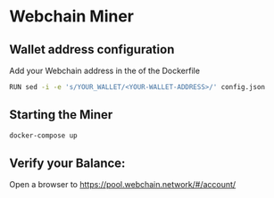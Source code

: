 # Webchain Miner

## Wallet address configuration

Add your Webchain address in the <YOUR-WALLET-ADDRESS> of the Dockerfile

```bash
RUN sed -i -e 's/YOUR_WALLET/<YOUR-WALLET-ADDRESS>/' config.json
```

## Starting the Miner

```bash
docker-compose up
```

## Verify your Balance:

Open a browser to https://pool.webchain.network/#/account/<YOUR-WALLET-ADDRESS>
